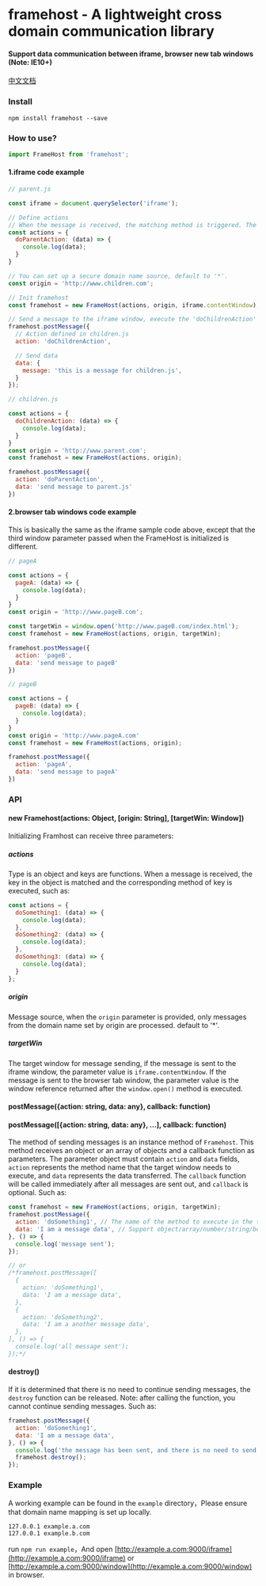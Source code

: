 # framehost - A lightweight cross domain communication library

#### Support data communication between iframe, browser new tab windows (Note: IE10+)

[中文文档](./ZH-CN.md)

### Install
```
npm install framehost --save
```

### How to use?
```javascript
import FrameHost from 'framehost';
```

#### 1.iframe code example
```javascript
// parent.js

const iframe = document.querySelector('iframe');

// Define actions
// When the message is received, the matching method is triggered. The parameter is the received data. Multiple methods can be defined in action objects.
const actions = {
  doParentAction: (data) => {
    console.log(data);
  }
}

// You can set up a secure domain name source, default to '*'.
const origin = 'http://www.children.com';

// Init framehost
const framehost = new FrameHost(actions, origin, iframe.contentWindow);

// Send a message to the iframe window, execute the 'doChildrenAction' method defined in iframe, and pass the data to it. The data can be object, number, string, boolean, array.
framehost.postMessage({
  // Action defined in children.js
  action: 'doChildrenAction',

  // Send data
  data: {
    message: 'this is a message for children.js',
  }
});
```

```javascript
// children.js

const actions = {
  doChildrenAction: (data) => {
    console.log(data);
  }
}
const origin = 'http://www.parent.com';
const framehost = new FrameHost(actions, origin);

framehost.postMessage({
  action: 'doParentAction',
  data: 'send message to parent.js'
})
```

#### 2.browser tab windows code example
This is basically the same as the iframe sample code above, except that the third window parameter passed when the FrameHost is initialized is different.
```javascript
// pageA

const actions = {
  pageA: (data) => {
    console.log(data);
  }
}
const origin = 'http://www.pageB.com';

const targetWin = window.open('http://www.pageB.com/index.html');
const framehost = new FrameHost(actions, origin, targetWin);

framehost.postMessage({
  action: 'pageB',
  data: 'send message to pageB'
})
```

```javascript
// pageB

const actions = {
  pageB: (data) => {
    console.log(data);
  }
}
const origin = 'http://www.pageA.com'
const framehost = new FrameHost(actions, origin);

framehost.postMessage({
  action: 'pageA',
  data: 'send message to pageA'
})
```

### API
#### new Framehost(actions: Object, [origin: String], [targetWin: Window])
Initializing Framhost can receive three parameters:

##### actions
Type is an object and keys are functions. When a message is received, the key in the object is matched and the corresponding method of key is executed, such as:
```javascript
const actions = {
  doSomething1: (data) => {
    console.log(data);
  },
  doSomething2: (data) => {
    console.log(data);
  },
  doSomething3: (data) => {
    console.log(data);
  }
};
```

##### origin
Message source, when the `origin` parameter is provided, only messages from the domain name set by origin are processed. default to '*'.

##### targetWin
The target window for message sending, if the message is sent to the iframe window, the parameter value is `iframe.contentWindow`. If the message is sent to the browser tab window, the parameter value is the window reference returned after the `window.open()` method is executed.

#### postMessage({action: string, data: any}, callback: function)
#### postMessage([{action: string, data: any}, ...], callback: function)
The method of sending messages is an instance method of `Framehost`. This method receives an object or an array of objects and a callback function as parameters. The parameter object must contain `action` and `data` fields, `action` represents the method name that the target window needs to execute, and `data` represents the data transferred. The `callback` function will be called immediately after all messages are sent out, and `callback` is optional. Such as:
```javascript
const framehost = new FrameHost(actions, origin, targetWin);
framehost.postMessage({
  action: 'doSomething1', // The name of the method to execute in the target window.
  data: 'I am a message data', // Support object/array/number/string/boolean data type.
}, () => {
  console.log('message sent');
});

// or
/*framehost.postMessage([
  {
    action: 'doSomething1',
    data: 'I am a message data',
  },
  {
    action: 'doSomething2',
    data: 'I am a another message data',
  },
], () => {
  console.log('all message sent');
});*/
```

#### destroy()
If it is determined that there is no need to continue sending messages, the `destroy` function can be released. Note: after calling the function, you cannot continue sending messages. Such as:
```javascript
framehost.postMessage({
  action: 'doSomething1',
  data: 'I am a message data',
}, () => {
  console.log('the message has been sent, and there is no need to send the message again.');
  framehost.destroy();
});
```

### Example
A working example can be found in the `example` directory，Please ensure that domain name mapping is set up locally.
```
127.0.0.1 example.a.com
127.0.0.1 example.b.com
```
run `npm run example`，And open [http://example.a.com:9000/iframe](http://example.a.com:9000/iframe) or [http://example.a.com:9000/window](http://example.a.com:9000/window) in browser.



